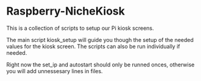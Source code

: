# Raspberry-NicheKiosk

This is a collection of scripts to setup our Pi kiosk screens.

The main script kiosk_setup will guide you though the setup of the needed values for the kiosk screen. The scripts can also be run individually if needed.

Right now the set_ip and autostart should only be runned onces, otherwise you will add unnessesary lines in files.
